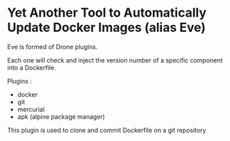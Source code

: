 # Yet Another Tool to Automatically Update Docker Images (alias Eve)

Eve is formed of Drone plugins.

Each one will check and inject the version number of a specific component into a Dockerfile.

Plugins :

- docker
- git
- mercurial
- apk (alpine package manager)



This plugin is used to clone and commit Dockerfile on a git repository
